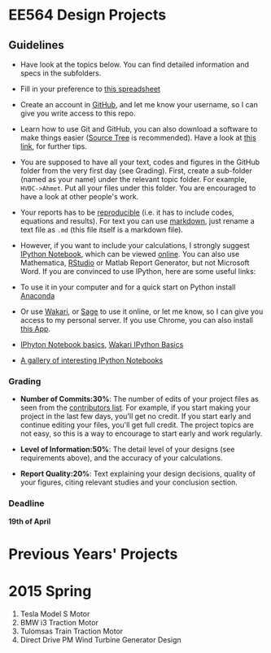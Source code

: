 # EE564 Design Projects

## Guidelines

- Have look at the topics below. You can find detailed information and specs in the subfolders.

- Fill in your preference to [this spreadsheet](https://docs.google.com/spreadsheets/d/173FqykIj7HfWxBJXid-JUIKdqOeXsMr1O3MJ19IN08g/edit?usp=sharing)

- Create an account in [GitHub](https://github.com/), and let me know your username, so I can give you write access to this repo.

- Learn how to use Git and GitHub, you can also download a software to make things easier ([Source Tree](http://www.sourcetreeapp.com/) is recommended). Have a look at [this link](http://ozan.keysan.me/okst/), for further tips.

- You are supposed to have all your text, codes and figures in the GitHub folder from the very first day (see Grading). First, create a sub-folder (named as your name) under the relevant topic folder. For example, `HVDC->Ahmet`. Put all your files under this folder. You are encouraged to have a look at other people's work.

- Your reports has to be [reproducible](http://www.nature.com/news/interactive-notebooks-sharing-the-code-1.16261) (i.e. it has to include codes, equations and results). For text you can use [markdown](https://guides.github.com/features/mastering-markdown/), just rename a text file as `.md` (this file itself is a markdown file).

-  However, if you want to include your calculations, I strongly suggest [IPython Notebook](http://ipython.org/notebook.html), which can be viewed [online](http://nbviewer.ipython.org/). You can also use Mathematica, [RStudio](http://www.rstudio.com/products/rstudio/) or Matlab Report Generator, but not Microsoft Word. If you are convinced to use IPython, here are some useful links:

  - To use it in your computer and for a quick start on Python install [Anaconda](http://continuum.io/downloads)
  - Or use [Wakari](https://wakari.io), or [Sage](http://sagemath.blogspot.com.tr/2013/09/ipython-notebooks-in-cloud-with.html) to use it online, or let me know, so I can give you  access to my personal server. If you use Chrome, you can also install [this App](https://chrome.google.com/webstore/detail/colaboratory-notebook/pianggobfjcgeihlmfhfgkfalopndooo).
  - [IPhyton Notebook basics](http://nbviewer.ipython.org/github/Tooblippe/zapycon2013_ipython_science/blob/master/src/pycon13_ipython.ipynb),  [Wakari IPython Basics](https://wakari.io/gallery)
  - [A gallery of interesting IPython Notebooks](https://github.com/ipython/ipython/wiki/A-gallery-of-interesting-IPython-Notebooks)

### Grading

- **Number of Commits:30%**: The number of edits of your project  files as seen from the [contributors list](https://github.com/odtu/ee564/graphs/contributors). For example, if you start making your project in the last few days, you'll get no credit. If you start early and continue editing your files, you'll get full credit. The project topics are not easy, so this is a way to encourage to start early and work regularly.

- **Level of Information:50%**: The detail level of your designs (see requirements above), and the accuracy of your calculations.

- **Report Quality:20%**: Text explaining your design decisions, quality of your figures, citing relevant studies and your conclusion section. 

### Deadline

**19th of April**

# Previous Years' Projects

# 2015 Spring

1. Tesla Model S Motor
2. BMW i3 Traction Motor
3. Tulomsas Train Traction Motor
4. Direct Drive PM Wind Turbine Generator Design












 
